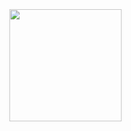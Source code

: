 
<a href="https://github.com/AraavNayak/github-readme-stats">
  <img height="200" align="center" src="https://github-readme-stats.vercel.app/api?username=AraavNayak&show_icons=true&theme=radical" />
</a>


<!--
### Hi there 👋

<a href="https://github.com/AraavNayak/github-readme-stats">
  <img height=200 align="center" src="https://github-readme-stats.vercel.app/api?username=AraavNayak" />
</a>

**AraavNayak/AraavNayak** is a ✨ _special_ ✨ repository because its `README.md` (this file) appears on your GitHub profile.

Here are some ideas to get you started:

- 🔭 I’m currently working on ...
- 🌱 I’m currently learning ...
- 👯 I’m looking to collaborate on ...
- 🤔 I’m looking for help with ...
- 💬 Ask me about ...
- 📫 How to reach me: ...
- 😄 Pronouns: ...
- ⚡ Fun fact: ...
-->
